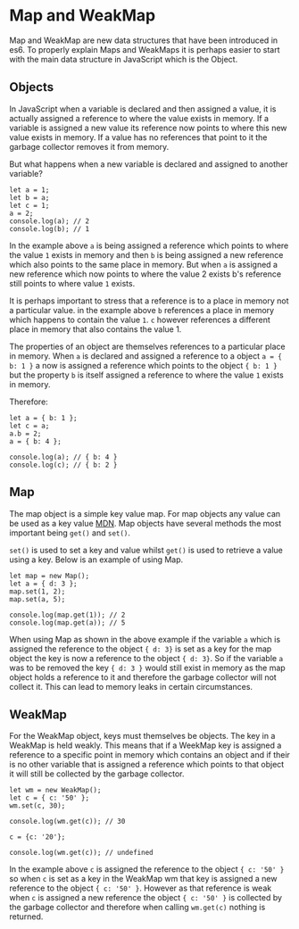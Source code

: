 #  Map and WeakMap

Map and WeakMap are new data structures that have been introduced in es6. To properly explain Maps and WeakMaps it is perhaps easier to start with the main data structure in JavaScript which is the Object.

##  Objects

In JavaScript when a variable is declared and then assigned a value, it is actually assigned a reference to where the value exists in memory. If a variable is assigned a new value its reference now points to where this new value exists in memory. If a value has no references that point to it the garbage collector removes it from memory. 

But what happens when a new variable is declared and assigned to another variable?

```
let a = 1;
let b = a;
let c = 1;
a = 2;
console.log(a); // 2
console.log(b); // 1
```

In the example above `a` is being assigned a reference which points to where the value `1` exists in memory and then `b` is being assigned a new reference which also points to the same place in memory. But when `a` is assigned a new reference which now points to where the value 2 exists b's reference still points to where value `1` exists.

It is perhaps important to stress that a reference is to a place in memory not a particular value. in the example above `b` references a place in memory which happens to contain the value `1`. `c` however references a different place in memory that also contains the value 1.

The properties of an object are themselves references to a particular place in memory. When `a` is declared and assigned a reference to a object `a = { b: 1 }` a now is assigned a reference which points to the object `{ b: 1 }` but the property `b` is itself assigned a reference to where the value `1` exists in memory.

Therefore:

```
let a = { b: 1 };
let c = a;
a.b = 2;
a = { b: 4 };

console.log(a); // { b: 4 }
console.log(c); // { b: 2 }
```

## Map

The map object is a simple key value map. For map objects any value can be used as a key value [MDN](https://developer.mozilla.org/en/docs/Web/JavaScript/Reference/Global_Objects/Map). Map objects have several methods the most important being `get()` and `set()`.

`set()` is used to set a key and value whilst `get()` is used to retrieve a value using a key. Below is an example of using Map.

```
let map = new Map();
let a = { d: 3 };
map.set(1, 2);
map.set(a, 5);

console.log(map.get(1)); // 2
console.log(map.get(a)); // 5
```
When using Map as shown in the above example if the variable `a` which is assigned the reference to the object `{ d: 3}` is set as a key for the map object the key is now a reference to the object `{ d: 3}`. So if the variable `a` was to be removed the key `{ d: 3 }` would still exist in memory as the map object holds a reference to it and therefore the garbage collector will not collect it. This can lead to memory leaks in certain circumstances.

## WeakMap 

For the WeakMap object, keys must themselves be objects. The key in a WeakMap is held weakly. This means that if a WeekMap key is assigned a reference to a specific point in memory which contains an object and if their is no other variable that is assigned a reference which points to that object it will still be collected by the garbage collector.

```
let wm = new WeakMap();
let c = { c: '50' };
wm.set(c, 30);

console.log(wm.get(c)); // 30

c = {c: '20'};

console.log(wm.get(c)); // undefined
```

In the example above `c` is assigned the reference to the object `{ c: '50' }` so when `c` is set as a key in the WeakMap wm that key is assigned a new reference to the object `{ c: '50' }`. However as that reference is weak when `c` is assigned a new reference the object `{ c: '50' }` is collected by the garbage collector and therefore when calling `wm.get(c)` nothing is returned.


